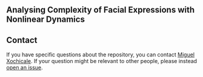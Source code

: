 Analysing Complexity of Facial Expressions with Nonlinear Dynamics
---







Contact
-------

If you have specific questions about the repository, you can contact
[Miguel Xochicale](mailto:perez.xochicaleATgmail.com?subject="[ofNoDYN]"). 
If your question might be relevant to other people, please instead [open an
issue](https://github.com/mxochicale/complexity-of-facial-expressions/issues).





